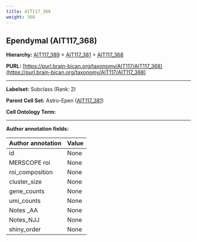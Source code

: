 ```yaml
---
title: AIT117_368
weight: 368
---
```

## Ependymal (AIT117_368)
<b>Hierarchy: </b>
[AIT117_389](../AIT117_389) >
[AIT117_381](../AIT117_381) >
[AIT117_368](../AIT117_368)

**PURL:** [https://purl.brain-bican.org/taxonomy/AIT117/AIT117_368](https://purl.brain-bican.org/taxonomy/AIT117/AIT117_368)

---


**Labelset:** Subclass (Rank: 2)

**Parent Cell Set:** Astro-Epen ([AIT117_381](../AIT117_381))



**Cell Ontology Term:** 

[MARKER GENES.]: #


---

[TRANSFERRED ANNOTATIONS.]: #


[AUTHOR ANNOTATION FIELDS.]: #


**Author annotation fields:**

| Author annotation | Value |
|-------------------|-------|
|id|None|
|MERSCOPE roi|None|
|roi_composition|None|
|cluster_size|None|
|gene_counts|None|
|umi_counts|None|
|Notes _AA|None|
|Notes_NJJ|None|
|shiny_order|None|

